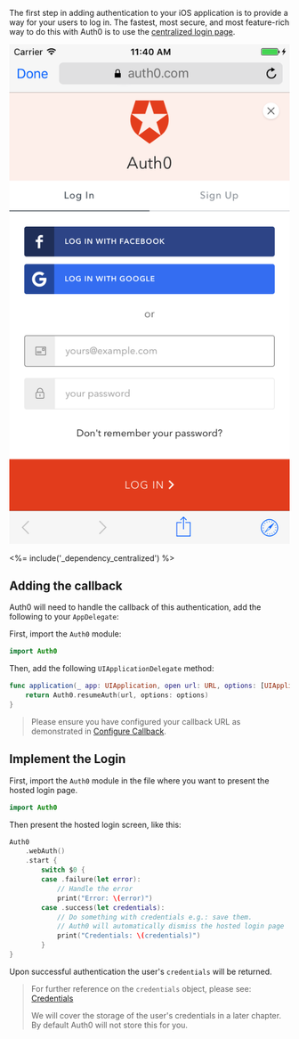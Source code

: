The first step in adding authentication to your iOS application is to provide a way for your users to log in. The fastest, most secure, and most feature-rich way to do this with Auth0 is to use the [centralized login page](https://auth0.com/docs/hosted-pages/login).

<div class="phone-mockup"><img src="/media/articles/native-platforms/ios-swift/lock_centralized_login.png" alt="Lock UI"></div>

<%= include('_dependency_centralized') %>

## Adding the callback

Auth0 will need to handle the callback of this authentication, add the following to your `AppDelegate`:

First, import the `Auth0` module:

```swift
import Auth0
```

Then, add the following `UIApplicationDelegate` method:

```swift
func application(_ app: UIApplication, open url: URL, options: [UIApplicationOpenURLOptionsKey : Any]) -> Bool {
    return Auth0.resumeAuth(url, options: options)
}
```

> Please ensure you have configured your callback URL as demonstrated in [Configure Callback](/quickstart/native/ios-swift/00-getting-started#configure-callback-urls).

## Implement the Login

First, import the `Auth0` module in the file where you want to present the hosted login page.

```swift
import Auth0
```

Then present the hosted login screen, like this:

```swift
Auth0
    .webAuth()
    .start {
        switch $0 {
        case .failure(let error):
            // Handle the error
            print("Error: \(error)")
        case .success(let credentials):
            // Do something with credentials e.g.: save them.
            // Auth0 will automatically dismiss the hosted login page
            print("Credentials: \(credentials)")
        }
}
```

Upon successful authentication the user's `credentials` will be returned.

> For further reference on the `credentials` object, please see:
[Credentials](https://github.com/auth0/Auth0.swift/blob/master/Auth0/Credentials.swift)
>
> We will cover the storage of the user's credentials in a later chapter.  By default Auth0 will not store this for you.
